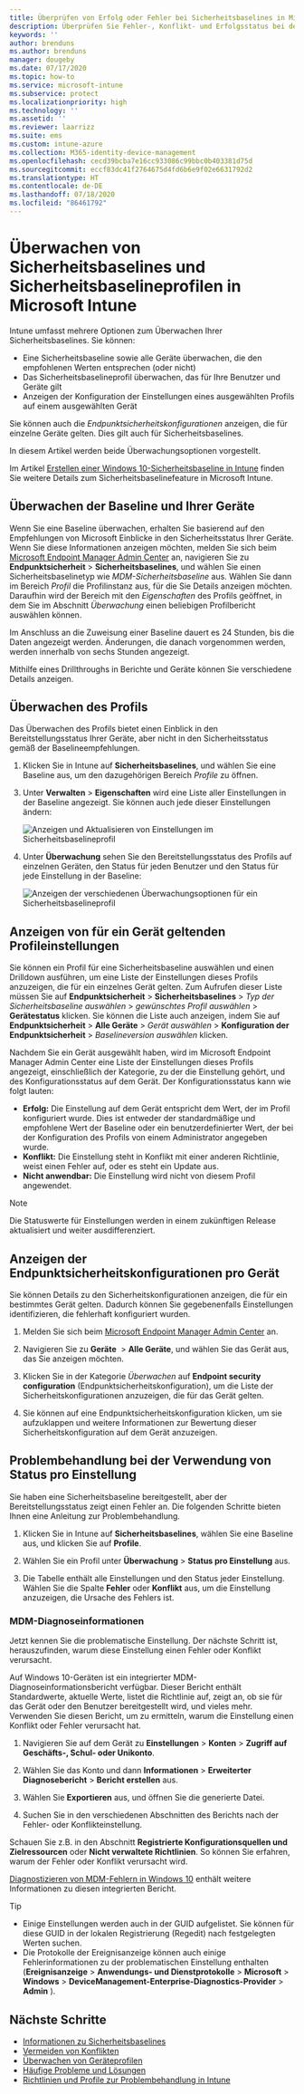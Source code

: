 ```yaml
---
title: Überprüfen von Erfolg oder Fehler bei Sicherheitsbaselines in Microsoft Intune – Azure | Microsoft-Dokumentation
description: Überprüfen Sie Fehler-, Konflikt- und Erfolgsstatus bei der Bereitstellung von Sicherheitsbaselines für Benutzer und Geräte bei der Verwaltung mobiler Geräte für Microsoft Intune. Erfahren Sie, wie Sie Probleme mithilfe von Clientprotokollen und den Berichtsfunktionen in Intune behandeln.
keywords: ''
author: brenduns
ms.author: brenduns
manager: dougeby
ms.date: 07/17/2020
ms.topic: how-to
ms.service: microsoft-intune
ms.subservice: protect
ms.localizationpriority: high
ms.technology: ''
ms.assetid: ''
ms.reviewer: laarrizz
ms.suite: ems
ms.custom: intune-azure
ms.collection: M365-identity-device-management
ms.openlocfilehash: cecd39bcba7e16cc933086c99bbc0b403381d75d
ms.sourcegitcommit: eccf83dc41f2764675d4fd6b6e9f02e6631792d2
ms.translationtype: HT
ms.contentlocale: de-DE
ms.lasthandoff: 07/18/2020
ms.locfileid: "86461792"
---
```

# <a name="monitor-security-baselines-and-profiles-in-microsoft-intune"></a>Überwachen von Sicherheitsbaselines und Sicherheitsbaselineprofilen in Microsoft Intune

Intune umfasst mehrere Optionen zum Überwachen Ihrer Sicherheitsbaselines. Sie können:

- Eine Sicherheitsbaseline sowie alle Geräte überwachen, die den empfohlenen Werten entsprechen (oder nicht)
- Das Sicherheitsbaselineprofil überwachen, das für Ihre Benutzer und Geräte gilt
- Anzeigen der Konfiguration der Einstellungen eines ausgewählten Profils auf einem ausgewählten Gerät

Sie können auch die *Endpunktsicherheitskonfigurationen* anzeigen, die für einzelne Geräte gelten. Dies gilt auch für Sicherheitsbaselines.

In diesem Artikel werden beide Überwachungsoptionen vorgestellt.

Im Artikel [Erstellen einer Windows 10-Sicherheitsbaseline in Intune](security-baselines.md) finden Sie weitere Details zum Sicherheitsbaselinefeature in Microsoft Intune.

## <a name="monitor-the-baseline-and-your-devices"></a>Überwachen der Baseline und Ihrer Geräte

Wenn Sie eine Baseline überwachen, erhalten Sie basierend auf den Empfehlungen von Microsoft Einblicke in den Sicherheitsstatus Ihrer Geräte. Wenn Sie diese Informationen anzeigen möchten, melden Sie sich beim [Microsoft Endpoint Manager Admin Center](https://go.microsoft.com/fwlink/?linkid=2109431) an, navigieren Sie zu **Endpunktsicherheit** > **Sicherheitsbaselines**, und wählen Sie einen Sicherheitsbaselinetyp wie *MDM-Sicherheitsbaseline* aus. Wählen Sie dann im Bereich *Profil* die Profilinstanz aus, für die Sie Details anzeigen möchten. Daraufhin wird der Bereich mit den *Eigenschaften* des Profils geöffnet, in dem Sie im Abschnitt *Überwachung* einen beliebigen Profilbericht auswählen können. 

Im Anschluss an die Zuweisung einer Baseline dauert es 24 Stunden, bis die Daten angezeigt werden. Änderungen, die danach vorgenommen werden, werden innerhalb von sechs Stunden angezeigt.

Mithilfe eines Drillthroughs in Berichte und Geräte können Sie verschiedene Details anzeigen.

<!-- UI is changing, unclear how yet: 


- **Device view** – A summary of how many devices are in each status category for the baseline.
- **Per-category** - A view that displays each category in the baseline and includes the percentage of devices for each status group for each baseline category.

Each device is represented by one of the following statuses (used in the *device* view and also the *per-category* views):

- **Matches baseline** - All the settings in the baseline match the recommended settings.
- **Does not match baseline** - One or more settings in the baseline were modified from their default values in the original baseline. The default values in each security baseline are the recommended values for that baseline.

  > [!NOTE]
  > When you create or edit a baseline profile, any change that is made to a default value or configuration setting causes a *Does not match baseline* status to occur. For help to determine the settings that were changed, contact Microsoft Support. 

- **Misconfigured** - At least one setting isn't correctly configured. This status means that the setting is in a conflict, error, or pending state.
- **Not applicable** - At least one setting isn't applicable and isn't applied.

### Device view

The Overview pane displays a chart-based summary of how many devices have a specific status for the baseline; **Security baseline posture for assigned Windows 10 devices**.

![Check the status of the devices](./media/security-baselines-monitor/overview.png)

When a device has different status from different categories in the baseline, the device is represented by a single status. The status that represents the device is taken from the following order of precedence: **Misconfigured**, **Does not match baseline**, **Not applicable**, **Matches baseline**.

For example, if a device has a setting that's classified as *misconfigured* and one or more settings that are classified as *Does not match baseline*, the device is classified as *Misconfigured*.

You can click on the chart to drill through and view a list of devices with various statuses. You can then select individual devices from that list to view details about individual devices. For example:

- Select **Device configuration** > Select the profile with an Error state:

  ![View the status of a profile](./media/security-baselines-monitor/device-configuration-profile-list.png)

- Select the Error profile. A list of all settings in the profile, and their state is shown. Now, you can scroll to find the setting causing the error:

  ![See the setting causing the error](./media/security-baselines-monitor/profile-with-error-status.png)

Use this reporting to see any settings in a profile that are causing an issue. Also get more details of policies and profiles deployed to devices.

> [!NOTE]
> When a property is set to **Not configured** in the baseline, the setting is ignored, and no restrictions are enforced. The property isn't shown in any reporting.

### Per category view

The Overview pane displays a per-category chart for the baseline named **Security baseline posture by category**.  This view displays each category from the baseline, and identifies the percentage of devices that fall into a status classification for each of those categories.

![Per-Category view of status](./media/security-baselines-monitor/monitor-baseline-per-category.png)

Status for **Matches baseline** doesn't display until 100% of devices report that status for the category.

You can sort the by-category view by each column, by selecting up-down arrow icon at the top of the column.
-->

## <a name="monitor-the-profile"></a>Überwachen des Profils

Das Überwachen des Profils bietet einen Einblick in den Bereitstellungsstatus Ihrer Geräte, aber nicht in den Sicherheitsstatus gemäß der Baselineempfehlungen.

1. Klicken Sie in Intune auf **Sicherheitsbaselines**, und wählen Sie eine Baseline aus, um den dazugehörigen Bereich *Profile* zu öffnen.

<!-- More churn  
2. Select a profile. In **Overview**, the image shows how many devices and users have this profile assigned:

   ![See how many devices and users are assigned the security baselines profile](./media/security-baselines-monitor/existing-profile-overview.png)
--> 
3. Unter **Verwalten** > **Eigenschaften** wird eine Liste aller Einstellungen in der Baseline angezeigt. Sie können auch jede dieser Einstellungen ändern:

   ![Anzeigen und Aktualisieren von Einstellungen im Sicherheitsbaselineprofil](./media/security-baselines-monitor/manage-settings.png)

4. Unter **Überwachung** sehen Sie den Bereitstellungsstatus des Profils auf einzelnen Geräten, den Status für jeden Benutzer und den Status für jede Einstellung in der Baseline:

   ![Anzeigen der verschiedenen Überwachungsoptionen für ein Sicherheitsbaselineprofil](./media/security-baselines-monitor/monitor-status-options.png)

## <a name="view-settings-from-profiles-that-apply-to-a-device"></a>Anzeigen von für ein Gerät geltenden Profileinstellungen

Sie können ein Profil für eine Sicherheitsbaseline auswählen und einen Drilldown ausführen, um eine Liste der Einstellungen dieses Profils anzuzeigen, die für ein einzelnes Gerät gelten.  Zum Aufrufen dieser Liste müssen Sie auf **Endpunktsicherheit** > **Sicherheitsbaselines** > *Typ der Sicherheitsbaseline auswählen* > *gewünschtes Profil auswählen* > **Gerätestatus** klicken. Sie können die Liste auch anzeigen, indem Sie auf **Endpunktsicherheit** > **Alle Geräte** > *Gerät auswählen* > **Konfiguration der Endpunktsicherheit** > *Baselineversion auswählen* klicken.

Nachdem Sie ein Gerät ausgewählt haben, wird im Microsoft Endpoint Manager Admin Center eine Liste der Einstellungen dieses Profils angezeigt, einschließlich der Kategorie, zu der die Einstellung gehört, und des Konfigurationsstatus auf dem Gerät. Der Konfigurationsstatus kann wie folgt lauten:

- **Erfolg:** Die Einstellung auf dem Gerät entspricht dem Wert, der im Profil konfiguriert wurde. Dies ist entweder der standardmäßige und empfohlene Wert der Baseline oder ein benutzerdefinierter Wert, der bei der Konfiguration des Profils von einem Administrator angegeben wurde.
- **Konflikt:** Die Einstellung steht in Konflikt mit einer anderen Richtlinie, weist einen Fehler auf, oder es steht ein Update aus.
- **Nicht anwendbar:** Die Einstellung wird nicht von diesem Profil angewendet.

> [!NOTE]
> Die Statuswerte für Einstellungen werden in einem zukünftigen Release aktualisiert und weiter ausdifferenziert.

## <a name="view-endpoint-security-configurations-per-device"></a>Anzeigen der Endpunktsicherheitskonfigurationen pro Gerät

Sie können Details zu den Sicherheitskonfigurationen anzeigen, die für ein bestimmtes Gerät gelten. Dadurch können Sie gegebenenfalls Einstellungen identifizieren, die fehlerhaft konfiguriert wurden.

1. Melden Sie sich beim [Microsoft Endpoint Manager Admin Center](https://go.microsoft.com/fwlink/?linkid=2109431) an.

2. Navigieren Sie zu **Geräte**  >  **Alle Geräte**, und wählen Sie das Gerät aus, das Sie anzeigen möchten.

3. Klicken Sie in der Kategorie *Überwachen* auf **Endpoint security configuration** (Endpunktsicherheitskonfiguration), um die Liste der Sicherheitskonfigurationen anzuzeigen, die für das Gerät gelten.

4. Sie können auf eine Endpunktsicherheitskonfiguration klicken, um sie aufzuklappen und weitere Informationen zur Bewertung dieser Sicherheitskonfiguration auf dem Gerät anzuzeigen.

## <a name="troubleshoot-using-per-setting-status"></a>Problembehandlung bei der Verwendung von Status pro Einstellung

Sie haben eine Sicherheitsbaseline bereitgestellt, aber der Bereitstellungsstatus zeigt einen Fehler an. Die folgenden Schritte bieten Ihnen eine Anleitung zur Problembehandlung.

1. Klicken Sie in Intune auf **Sicherheitsbaselines**, wählen Sie eine Baseline aus, und klicken Sie auf **Profile**.

2. Wählen Sie ein Profil unter **Überwachung** > **Status pro Einstellung** aus.

3. Die Tabelle enthält alle Einstellungen und den Status jeder Einstellung. Wählen Sie die Spalte **Fehler** oder **Konflikt** aus, um die Einstellung anzuzeigen, die Ursache des Fehlers ist.

### <a name="mdm-diagnostic-information"></a>MDM-Diagnoseinformationen

Jetzt kennen Sie die problematische Einstellung. Der nächste Schritt ist, herauszufinden, warum diese Einstellung einen Fehler oder Konflikt verursacht.

Auf Windows 10-Geräten ist ein integrierter MDM-Diagnoseinformationsbericht verfügbar. Dieser Bericht enthält Standardwerte, aktuelle Werte, listet die Richtlinie auf, zeigt an, ob sie für das Gerät oder den Benutzer bereitgestellt wird, und vieles mehr. Verwenden Sie diesen Bericht, um zu ermitteln, warum die Einstellung einen Konflikt oder Fehler verursacht hat.

1. Navigieren Sie auf dem Gerät zu **Einstellungen** > **Konten** > **Zugriff auf Geschäfts-, Schul- oder Unikonto**.

2. Wählen Sie das Konto und dann **Informationen** > **Erweiterter Diagnosebericht** > **Bericht erstellen** aus.

3. Wählen Sie **Exportieren** aus, und öffnen Sie die generierte Datei.

4. Suchen Sie in den verschiedenen Abschnitten des Berichts nach der Fehler- oder Konflikteinstellung.

  Schauen Sie z.B. in den Abschnitt **Registrierte Konfigurationsquellen und Zielressourcen** oder **Nicht verwaltete Richtlinien**. So können Sie erfahren, warum der Fehler oder Konflikt verursacht wird.

[Diagnostizieren von MDM-Fehlern in Windows 10](https://docs.microsoft.com/windows/client-management/mdm/diagnose-mdm-failures-in-windows-10) enthält weitere Informationen zu diesen integrierten Bericht.

> [!TIP]
>
> - Einige Einstellungen werden auch in der GUID aufgelistet. Sie können für diese GUID in der lokalen Registrierung (Regedit) nach festgelegten Werten suchen.
> - Die Protokolle der Ereignisanzeige können auch einige Fehlerinformationen zu der problematischen Einstellung enthalten (**Ereignisanzeige** > **Anwendungs- und Dienstprotokolle** > **Microsoft** > **Windows** > **DeviceManagement-Enterprise-Diagnostics-Provider** > **Admin** ).

## <a name="next-steps"></a>Nächste Schritte

- [Informationen zu Sicherheitsbaselines](security-baselines.md)
- [Vermeiden von Konflikten](security-baselines.md#avoid-conflicts)
- [Überwachen von Geräteprofilen](../configuration/device-profile-monitor.md) 
- [Häufige Probleme und Lösungen](../configuration/device-profile-troubleshoot.md)
- [Richtlinien und Profile zur Problembehandlung in Intune](../configuration/troubleshoot-policies-in-microsoft-intune.md)